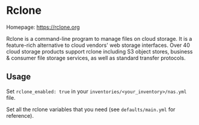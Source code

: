 # Rclone

Homepage: <https://rclone.org>

Rclone is a command-line program to manage files on cloud storage. It is a feature-rich alternative to cloud vendors' web storage interfaces. Over 40 cloud storage products support rclone including S3 object stores, business & consumer file storage services, as well as standard transfer protocols.

## Usage

Set `rclone_enabled: true` in your `inventories/<your_inventory>/nas.yml` file.

Set all the rclone variables that you need (see `defaults/main.yml` for reference).
